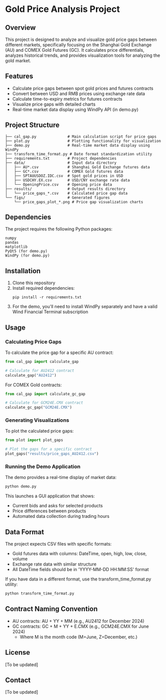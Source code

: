 # Gold Price Analysis Project

## Overview

This project is designed to analyze and visualize gold price gaps between different markets, specifically focusing on the Shanghai Gold Exchange (AU) and COMEX Gold Futures (GC). It calculates price differentials, analyzes historical trends, and provides visualization tools for analyzing the gold market.

## Features

- Calculate price gaps between spot gold prices and futures contracts
- Convert between USD and RMB prices using exchange rate data
- Calculate time-to-expiry metrics for futures contracts
- Visualize price gaps with detailed charts
- Real-time market data display using WindPy API (in demo.py)

## Project Structure

```
├── cal_gap.py              # Main calculation script for price gaps
├── plot.py                 # Plotting functionality for visualization
├── demo.py                 # Real-time market data display using WindPy
├── transform_time_format.py # Date format standardization utility
├── requirements.txt        # Project dependencies
├── data/                   # Input data directory
│   ├── AU*.csv             # Shanghai Gold Exchange futures data
│   ├── GC*.csv             # COMEX Gold futures data
│   ├── SPTAUUSDOZ.IDC.csv  # Spot gold prices in USD
│   ├── USDCHY.EX.csv       # USD/CNY exchange rate data
│   └── OpeningPrice.csv    # Opening price data
├── results/                # Output results directory
│   └── price_gaps_*.csv    # Calculated price gap data
└── figs/                   # Generated figures
    └── price_gaps_plot_*.png # Price gap visualization charts
```

## Dependencies

The project requires the following Python packages:

```
numpy
pandas
matplotlib
PyQt5 (for demo.py)
WindPy (for demo.py)
```

## Installation

1. Clone this repository
2. Install required dependencies:
   ```
   pip install -r requirements.txt
   ```
3. For the demo, you'll need to install WindPy separately and have a valid Wind Financial Terminal subscription

## Usage

### Calculating Price Gaps

To calculate the price gap for a specific AU contract:

```python
from cal_gap import calculate_gap

# Calculate for AU2412 contract
calculate_gap("AU2412")
```

For COMEX Gold contracts:

```python
from cal_gap import calculate_gc_gap

# Calculate for GCM24E.CMX contract
calculate_gc_gap("GCM24E.CMX")
```

### Generating Visualizations

To plot the calculated price gaps:

```python
from plot import plot_gaps

# Plot the gaps for a specific contract
plot_gaps("results/price_gaps_AU2412.csv")
```

### Running the Demo Application

The demo provides a real-time display of market data:

```bash
python demo.py
```

This launches a GUI application that shows:

- Current bids and asks for selected products
- Price differences between products
- Automated data collection during trading hours

## Data Format

The project expects CSV files with specific formats:

- Gold futures data with columns: DateTime, open, high, low, close, volume
- Exchange rate data with similar structure
- All DateTime fields should be in 'YYYY-MM-DD HH:MM:SS' format

If you have data in a different format, use the transform_time_format.py utility:

```bash
python transform_time_format.py
```

## Contract Naming Convention

- AU contracts: AU + YY + MM (e.g., AU2412 for December 2024)
- GC contracts: GC + M + YY + E.CMX (e.g., GCM24E.CMX for June 2024)
  - Where M is the month code (M=June, Z=December, etc.)

## License

[To be updated]

## Contact

[To be updated]
